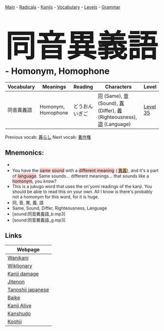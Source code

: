 <style> bigfont {font-size: 100px}</style>
[Main](../README.md) -
[Radicals](../radicals.md) -
[Kanjis](../kanjis.md) -
[Vocabulary](../vocabulary.md) -
[Levels](../levels.md) -
[Grammar](../grammar.md)
# <bigfont> 同音異義語</bigfont> - Homonym, Homophone 

| Vocabulary | Meanings | Reading | Characters | Level |
| --- | --- | --- | --- | --- |
| 同音異義語 | Homonym, Homophone | どうおんいぎご |  [同](../kanjis/同.md) (Same), [音](../kanjis/音.md) (Sound), [異](../kanjis/異.md) (Differ), [義](../kanjis/義.md) (Righteousness), [語](../kanjis/語.md) (Language) | [Level 35](../levels/wk_level35.md) |

Previous vocab: [暮らし](暮らし.md) Next vocab: [著作権](著作権.md) 

## Mnemonics:

* 
* You have the <span style="background-color:#ffcccb"> same</span> <span style="background-color:#ffcccb"> sound</span> with a <span style="background-color:#ffcccb"> different meaning</span> (<span style="background-color:#fed8b1"> [異義](https://jisho.org/search/異義)</span>), and it's a part of <span style="background-color:#ffcccb"> language</span>. Same sounds... different meanings... that sounds like a <span style="background-color:#ffcccb"> homonym</span>, you know?
* This is a jukugo word that uses the on'yomi readings of the kanji. You should be able to read this on your own. All I know is there's probably not a homonym for this word, for it is huge.
* 同, 音, 異, 義, 語
* Same, Sound, Differ, Righteousness, Language
* [sound:同音異義語_b.mp3]
* [sound:同音異義語_g.mp3]


## Links 

| Webpage |
| --- |
| [Wanikani          ](https://www.wanikani.com/kanji/同音異義語) |
| [Wiktionary        ](https://en.wiktionary.org/wiki/同音異義語) |
| [Kanji damage      ](http://www.kanjidamage.com/kanji/search?utf8=✓&q=同音異義語) |
| [Jitenon           ](https://jitenon.com/kanji/同音異義語) |
| [Tanoshii japanese ](https://www.tanoshiijapanese.com/dictionary/kanji.cfm?k=同音異義語) |
| [Baike             ](https://baike.baidu.com/item/同音異義語) |
| [Kanji Alive       ](https://app.kanjialive.com/同音異義語) |
| [Kanshudo          ](https://www.kanshudo.com/searchmn?q=同音異義語) |
| [Koohii            ](https://kanji.koohii.com/study/kanji/同音異義語) |
